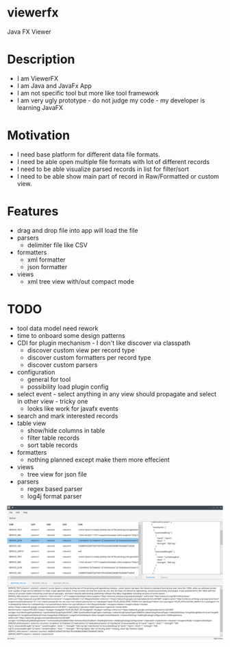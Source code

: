 # viewerfx
Java FX Viewer

# Description
* I am ViewerFX
* I am Java and JavaFx App
* I am not specific tool but more like tool framework
* I am very ugly prototype - do not judge my code - my developer is learning JavaFX

# Motivation
* I need base platform for different data file formats.
* I need be able open multiple file formats with lot of different records
* I need to be able visualize parsed records in list for filter/sort
* I need to be able show main part of record in Raw/Formatted or custom view.

# Features
* drag and drop file into app will load the file
* parsers
     * delimiter file like CSV
* formatters
     * xml formatter
     * json formatter 
* views
    * xml tree view with/out compact mode

# TODO
* tool data model need rework
* time to onboard some design patterns
* CDI for plugin mechanism - I don't like discover via classpath
     * discover custom view per record type
     * discover custom formatters per record type
     * discover custom parsers
* configuration
    * general for tool
    * possibility load plugin config
* select event - select anything in any view should propagate and select in other view - tricky one
    * looks like work for javafx events
* search and mark interested records
* table view
     * show/hide columns in table
     * filter table records
     * sort table records
* formatters
     * nothing planned except make them more effecient
* views
     * tree view for json file
* parsers
     * regex based parser
     * log4j format parser


![Screenshot](Screenshot_Prototype.png)
